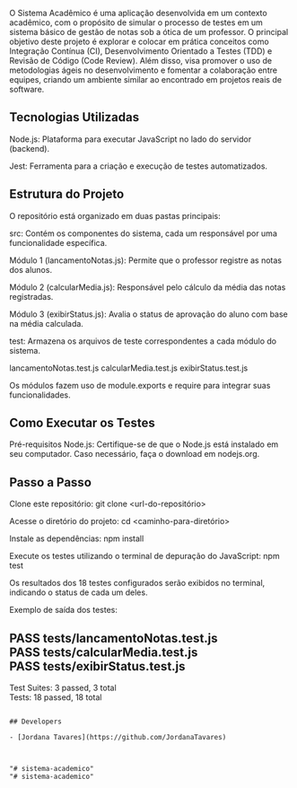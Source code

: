 O Sistema Acadêmico é uma aplicação desenvolvida em um contexto acadêmico, com o propósito de simular o processo
de testes em um sistema básico de gestão de notas sob a ótica de um professor. O principal objetivo deste projeto
é explorar e colocar em prática conceitos como Integração Contínua (CI), Desenvolvimento Orientado a Testes (TDD)
e Revisão de Código (Code Review). Além disso, visa promover o uso de metodologias ágeis no desenvolvimento e 
fomentar a colaboração entre equipes, criando um ambiente similar ao encontrado em projetos reais de software.

## Tecnologias Utilizadas

Node.js: Plataforma para executar JavaScript no lado do servidor (backend).

Jest: Ferramenta para a criação e execução de testes automatizados.

## Estrutura do Projeto
O repositório está organizado em duas pastas principais:

src: Contém os componentes do sistema, cada um responsável por uma funcionalidade específica.

Módulo 1 (lancamentoNotas.js): Permite que o professor registre as notas dos alunos.

Módulo 2 (calcularMedia.js): Responsável pelo cálculo da média das notas registradas.

Módulo 3 (exibirStatus.js): Avalia o status de aprovação do aluno com base na média calculada.

test: Armazena os arquivos de teste correspondentes a cada módulo do sistema.

lancamentoNotas.test.js
calcularMedia.test.js
exibirStatus.test.js

Os módulos fazem uso de module.exports e require para integrar suas funcionalidades.

## Como Executar os Testes
Pré-requisitos
Node.js: Certifique-se de que o Node.js está instalado em seu computador. Caso necessário, faça o download em nodejs.org.

## Passo a Passo

Clone este repositório:
git clone <url-do-repositório> 

Acesse o diretório do projeto:
cd <caminho-para-diretório>  

Instale as dependências:
npm install  

Execute os testes utilizando o terminal de depuração do JavaScript:
npm test  

Os resultados dos 18 testes configurados serão exibidos no terminal, indicando o status de cada um deles.

Exemplo de saída dos testes:

PASS  tests/lancamentoNotas.test.js  
PASS  tests/calcularMedia.test.js  
PASS  tests/exibirStatus.test.js  
------------------------------  
Test Suites: 3 passed, 3 total  
Tests:       18 passed, 18 total  
```

## Developers

- [Jordana Tavares](https://github.com/JordanaTavares) 



"# sistema-academico" 
"# sistema-academico" 
